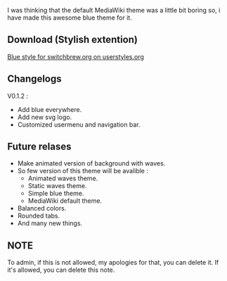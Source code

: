 I was thinking that the default MediaWiki theme was a little bit boring
so, i have made this awesome blue theme for it.

## Download (Stylish extention)

[Blue style for switchbrew.org on
userstyles.org](https://userstyles.org/styles/156293/switchbrew-org-blue-theme-wip)

## Changelogs

V0.1.2 :

  - Add blue everywhere.
  - Add new svg logo.
  - Customized usermenu and navigation bar.

## Future relases

  - Make animated version of background with waves.
  - So few version of this theme will be avalible :
      - Animated waves theme.
      - Static waves theme.
      - Simple blue theme.
      - MediaWiki default theme.
  - Balanced colors.
  - Rounded tabs.
  - And many new things.

## NOTE

To admin, if this is not allowed, my apologies for that, you can delete
it. If it's allowed, you can delete this note.
